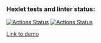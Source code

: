 ### Hexlet tests and linter status:
[![Actions Status](https://github.com/SquanchInHere/rails-project-64/actions/workflows/hexlet-check.yml/badge.svg)](https://github.com/SquanchInHere/rails-project-64/actions)
[![Actions Status](https://github.com/SquanchInHere/rails-project-64/actions/workflows/ci.yml/badge.svg)](https://github.com/SquanchInHere/rails-project-64/actions)

[Link to demo](https://hexlet-blog-learn.onrender.com)